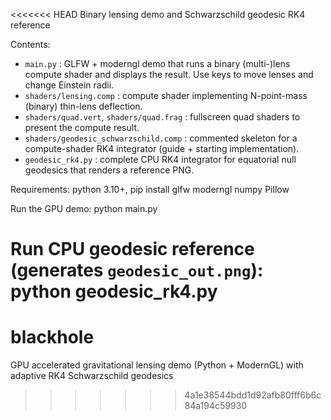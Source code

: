 <<<<<<< HEAD
Binary lensing demo and Schwarzschild geodesic RK4 reference

Contents:
- `main.py` : GLFW + moderngl demo that runs a binary (multi-)lens compute shader and displays the result. Use keys to move lenses and change Einstein radii.
- `shaders/lensing.comp` : compute shader implementing N-point-mass (binary) thin-lens deflection.
- `shaders/quad.vert`, `shaders/quad.frag` : fullscreen quad shaders to present the compute result.
- `shaders/geodesic_schwarzschild.comp` : commented skeleton for a compute-shader RK4 integrator (guide + starting implementation).
- `geodesic_rk4.py` : complete CPU RK4 integrator for equatorial null geodesics that renders a reference PNG.

Requirements:
python 3.10+, pip install glfw moderngl numpy Pillow

Run the GPU demo:
python main.py

Run CPU geodesic reference (generates `geodesic_out.png`):
python geodesic_rk4.py
=======
# blackhole
GPU accelerated gravitational lensing demo (Python + ModernGL) with adaptive RK4 Schwarzschild geodesics
>>>>>>> 4a1e38544bdd1d92afb80fff6b6c84a194c59930
